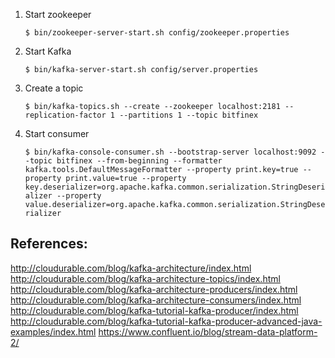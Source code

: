 1. Start zookeeper

    `$ bin/zookeeper-server-start.sh config/zookeeper.properties`

2. Start Kafka

    `$ bin/kafka-server-start.sh config/server.properties`
    

3. Create a topic
    
    `$ bin/kafka-topics.sh --create --zookeeper localhost:2181 --replication-factor 1 --partitions 1 --topic bitfinex`
    
4. Start consumer
    
    `$ bin/kafka-console-consumer.sh --bootstrap-server localhost:9092 --topic bitfinex --from-beginning --formatter kafka.tools.DefaultMessageFormatter --property print.key=true --property print.value=true --property key.deserializer=org.apache.kafka.common.serialization.StringDeserializer --property value.deserializer=org.apache.kafka.common.serialization.StringDeserializer`
    
## References:
http://cloudurable.com/blog/kafka-architecture/index.html
http://cloudurable.com/blog/kafka-architecture-topics/index.html
http://cloudurable.com/blog/kafka-architecture-producers/index.html   
http://cloudurable.com/blog/kafka-architecture-consumers/index.html 
http://cloudurable.com/blog/kafka-tutorial-kafka-producer/index.html
http://cloudurable.com/blog/kafka-tutorial-kafka-producer-advanced-java-examples/index.html
https://www.confluent.io/blog/stream-data-platform-2/